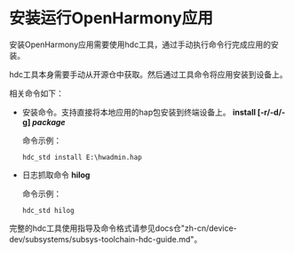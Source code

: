# 安装运行OpenHarmony应用

安装OpenHarmony应用需要使用hdc工具，通过手动执行命令行完成应用的安装。


hdc工具本身需要手动从开源仓中获取。然后通过工具命令将应用安装到设备上。


相关命令如下：


- 安装命令。支持直接将本地应用的hap包安装到终端设备上。
  **install [-r/-d/-g]  *package***

  命令示例：

  ```
  hdc_std install E:\hwadmin.hap
  ```

- 日志抓取命令
  **hilog**

  命令示例：

  ```
  hdc_std hilog
  ```


完整的hdc工具使用指导及命令格式请参见docs仓"zh-cn/device-dev/subsystems/subsys-toolchain-hdc-guide.md"。

